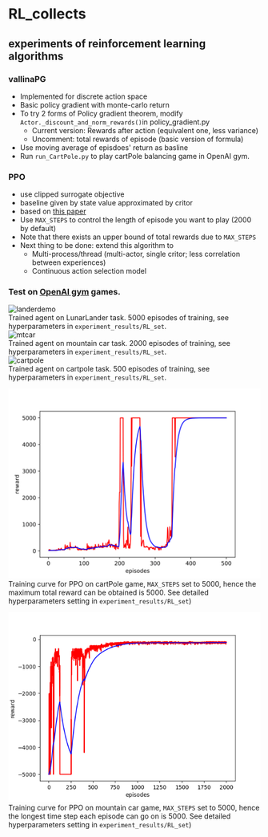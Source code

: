 # RL_collects
## experiments of reinforcement learning algorithms

### vallinaPG
- Implemented for discrete action space
- Basic policy gradient with monte-carlo return
- To try 2 forms of Policy gradient theorem, modify ```Actor._discount_and_norm_rewards()```in policy_gradient.py
  - Current version: Rewards after action (equivalent one, less variance)
  - Uncomment: total rewards of episode (basic version of formula)
- Use moving average of episdoes' return as basline 
- Run ```run_CartPole.py``` to play cartPole balancing game in OpenAI gym.

### PPO
- use clipped surrogate objective
- baseline given by state value approximated by critor
- based on [this paper](https://arxiv.org/abs/1707.06347) 
- Use ```MAX_STEPS``` to control the length of episode you want to play (2000 by default)
- Note that there exists an upper bound of total rewards due to ```MAX_STEPS```
- Next thing to be done: extend this algorithm to
  - Multi-process/thread (multi-actor, single critor; less correlation between experiences)
  - Continuous action selection model   
### Test on [OpenAI gym](https://gym.openai.com/) games.   
![landerdemo](https://user-images.githubusercontent.com/25345821/47616297-c151b400-daf5-11e8-8cc0-2f1840df321e.gif)   
Trained agent on LunarLander task. 5000 episodes of training, see hyperparameters in ```experiment_results/RL_set```.   
![mtcar](https://user-images.githubusercontent.com/25345821/47627790-09f88400-db6d-11e8-847d-707037c8e59a.gif)   
Trained agent on mountain car task. 2000 episodes of training, see hyperparameters in ```experiment_results/RL_set```.  
![cartpole](https://user-images.githubusercontent.com/25345821/47627814-31e7e780-db6d-11e8-89fc-72843bf1d76c.gif)   
Trained agent on cartpole task. 500 episodes of training, see hyperparameters in ```experiment_results/RL_set```.   

![Training Curve](https://github.com/JamesTuna/RL_collects/blob/master/experiment_results/cartPoleSet8-1.png)
Training curve for PPO on cartPole game, ```MAX_STEPS``` set to 5000, hence the maximum total reward can be obtained is 5000. See detailed hyperparameters setting in ```experiment_results/RL_set```)     


![Training Curve2](https://github.com/JamesTuna/RL_collects/blob/master/experiment_results/mtCar_set1.png)   
Training curve for PPO on mountain car game, ```MAX_STEPS``` set to 5000, hence the longest time step each episode can go on is 5000. See detailed hyperparameters setting in ```experiment_results/RL_set```)   

